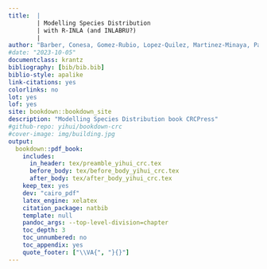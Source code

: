 ```yaml
--- 
title:  | 
        | Modelling Species Distribution 
        | with R-INLA (and INLABRU?)
        |
author: "Barber, Conesa, Gomez-Rubio, Lopez-Quilez, Martinez-Minaya, Paradinas, Pennino"
#date: "2023-10-05"
documentclass: krantz
bibliography: [bib/bib.bib]
biblio-style: apalike
link-citations: yes
colorlinks: no
lot: yes
lof: yes
site: bookdown::bookdown_site
description: "Modelling Species Distribution book CRCPress"
#github-repo: yihui/bookdown-crc
#cover-image: img/building.jpg
output:
  bookdown::pdf_book:
    includes:
      in_header: tex/preamble_yihui_crc.tex
      before_body: tex/before_body_yihui_crc.tex
      after_body: tex/after_body_yihui_crc.tex
    keep_tex: yes
    dev: "cairo_pdf"
    latex_engine: xelatex
    citation_package: natbib
    template: null
    pandoc_args: --top-level-division=chapter
    toc_depth: 3
    toc_unnumbered: no
    toc_appendix: yes
    quote_footer: ["\\VA{", "}{}"]
---
```





